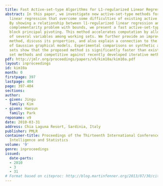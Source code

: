 ```yaml
---
title: Fast Active-set-type Algorithms for L1-regularized Linear Regression
abstract: In this paper, we investigate new active-set-type methods for l1-regularized
  linear regression that overcome some difficulties of existing active set methods.
  By showing a relationship between l1-regularized linear regression and the linear
  complementarity problem with bounds, we present a fast active-set-type method, called
  block principal pivoting. This method accelerates computation by allowing exchanges
  of several variables among working sets. We further provide an improvement of this
  method, discuss its properties, and also explain a connection to the structure learning
  of Gaussian graphical models. Experimental comparisons on synthetic and real data
  sets show that the proposed method is significantly faster than existing active
  set methods and competitive against recently developed iterative methods.
pdf: http://jmlr.org/proceedings/papers/v9/kim10a/kim10a.pdf
layout: inproceedings
id: kim10a
month: 0
firstpage: 397
lastpage: 404
page: 397-404
sections: 
author:
- given: Jingu
  family: Kim
- given: Haesun
  family: Park
reponame: v9
date: 2010-03-31
address: Chia Laguna Resort, Sardinia, Italy
publisher: PMLR
container-title: Proceedings of the Thirteenth International Conference on Artificial
  Intelligence and Statistics
volume: '9'
genre: inproceedings
issued:
  date-parts:
  - 2010
  - 3
  - 31
# Format based on citeproc: http://blog.martinfenner.org/2013/07/30/citeproc-yaml-for-bibliographies/
---
```

